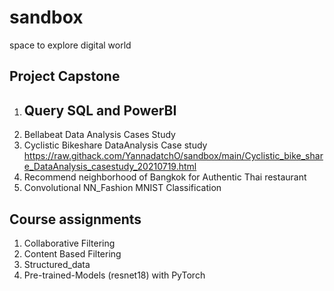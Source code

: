 # sandbox
space to explore digital world 

## Project Capstone
1. Query SQL and PowerBI 
    - 
2. Bellabeat Data Analysis Cases Study
3. Cyclistic Bikeshare DataAnalysis Case study https://raw.githack.com/YannadatchO/sandbox/main/Cyclistic_bike_share_DataAnalysis_casestudy_20210719.html
4. Recommend neighborhood of Bangkok for Authentic Thai restaurant
5. Convolutional NN_Fashion MNIST Classification

## Course assignments
1. Collaborative Filtering
2. Content Based Filtering
3. Structured_data
4. Pre-trained-Models (resnet18) with PyTorch
